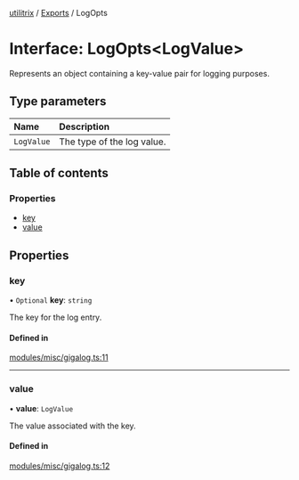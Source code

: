 [utilitrix](../README.md) / [Exports](../modules.md) / LogOpts

# Interface: LogOpts<LogValue\>

Represents an object containing a key-value pair for logging purposes.

## Type parameters

| Name | Description |
| :------ | :------ |
| `LogValue` | The type of the log value. |

## Table of contents

### Properties

- [key](LogOpts.md#key)
- [value](LogOpts.md#value)

## Properties

### key

• `Optional` **key**: `string`

The key for the log entry.

#### Defined in

[modules/misc/gigalog.ts:11](https://github.com/angelplusultra/utilitrix/blob/1819241/src/modules/misc/gigalog.ts#L11)

___

### value

• **value**: `LogValue`

The value associated with the key.

#### Defined in

[modules/misc/gigalog.ts:12](https://github.com/angelplusultra/utilitrix/blob/1819241/src/modules/misc/gigalog.ts#L12)
